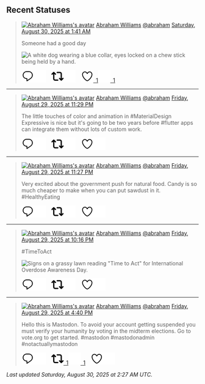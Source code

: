 ## Recent Statuses

> <a href="https://indieweb.social/@abraham"><img alt="Abraham Williams's avatar" src="https://cdn.masto.host/indiewebsocial/accounts/avatars/109/292/540/382/343/163/original/d00f2e03ce9c85b1.jpg" height="24" width="24" ></a> [Abraham Williams](https://indieweb.social/@abraham) [@abraham](https://indieweb.social/@abraham) [Saturday, August 30, 2025 at 1:41 AM](https://indieweb.social/@abraham/115115169214247852)
>
> Someone had a good day
>
> ![A white dog wearing a blue collar, eyes locked on a chew stick being held by a hand.](https://cdn.masto.host/indiewebsocial/media_attachments/files/115/115/168/267/192/865/original/aa7adf3be258bbbb.jpg)
>
> [![Reply](./images/reply_light.svg#gh-light-mode-only "Reply")](https://indieweb.social/@abraham/115115169214247852#gh-light-mode-only)[![Reply](./images/reply.svg#gh-dark-mode-only "Reply")](https://indieweb.social/@abraham/115115169214247852#gh-dark-mode-only)&emsp;[![Boost](./images/retweet_light.svg#gh-light-mode-only "Boost")](https://indieweb.social/@abraham/115115169214247852#gh-light-mode-only)[![Boost](./images/retweet.svg#gh-dark-mode-only "Boost")](https://indieweb.social/@abraham/115115169214247852#gh-dark-mode-only)&emsp;[![Favorite](./images/like_light.svg#gh-light-mode-only "Favorite")&ensp;1](https://indieweb.social/@abraham/115115169214247852#gh-light-mode-only)[![Favorite](./images/like.svg#gh-dark-mode-only "Favorite")&ensp;1](https://indieweb.social/@abraham/115115169214247852#gh-dark-mode-only)


---

> <a href="https://indieweb.social/@abraham"><img alt="Abraham Williams's avatar" src="https://cdn.masto.host/indiewebsocial/accounts/avatars/109/292/540/382/343/163/original/d00f2e03ce9c85b1.jpg" height="24" width="24" ></a> [Abraham Williams](https://indieweb.social/@abraham) [@abraham](https://indieweb.social/@abraham) [Friday, August 29, 2025 at 11:29 PM](https://indieweb.social/@abraham/115114651748183851)
>
> The little touches of color and animation in #MaterialDesign Expressive is nice but it&#39;s going to be two years before #flutter apps can integrate them without lots of custom work.
>
> [![Reply](./images/reply_light.svg#gh-light-mode-only "Reply")](https://indieweb.social/@abraham/115114651748183851#gh-light-mode-only)[![Reply](./images/reply.svg#gh-dark-mode-only "Reply")](https://indieweb.social/@abraham/115114651748183851#gh-dark-mode-only)&emsp;[![Boost](./images/retweet_light.svg#gh-light-mode-only "Boost")](https://indieweb.social/@abraham/115114651748183851#gh-light-mode-only)[![Boost](./images/retweet.svg#gh-dark-mode-only "Boost")](https://indieweb.social/@abraham/115114651748183851#gh-dark-mode-only)&emsp;[![Favorite](./images/like_light.svg#gh-light-mode-only "Favorite")](https://indieweb.social/@abraham/115114651748183851#gh-light-mode-only)[![Favorite](./images/like.svg#gh-dark-mode-only "Favorite")](https://indieweb.social/@abraham/115114651748183851#gh-dark-mode-only)


---

> <a href="https://indieweb.social/@abraham"><img alt="Abraham Williams's avatar" src="https://cdn.masto.host/indiewebsocial/accounts/avatars/109/292/540/382/343/163/original/d00f2e03ce9c85b1.jpg" height="24" width="24" ></a> [Abraham Williams](https://indieweb.social/@abraham) [@abraham](https://indieweb.social/@abraham) [Friday, August 29, 2025 at 11:27 PM](https://indieweb.social/@abraham/115114642786538159)
>
> Very excited about the government push for natural food. Candy is so much cheaper to make when you can put sawdust in it. #HealthyEating
>
> [![Reply](./images/reply_light.svg#gh-light-mode-only "Reply")](https://indieweb.social/@abraham/115114642786538159#gh-light-mode-only)[![Reply](./images/reply.svg#gh-dark-mode-only "Reply")](https://indieweb.social/@abraham/115114642786538159#gh-dark-mode-only)&emsp;[![Boost](./images/retweet_light.svg#gh-light-mode-only "Boost")](https://indieweb.social/@abraham/115114642786538159#gh-light-mode-only)[![Boost](./images/retweet.svg#gh-dark-mode-only "Boost")](https://indieweb.social/@abraham/115114642786538159#gh-dark-mode-only)&emsp;[![Favorite](./images/like_light.svg#gh-light-mode-only "Favorite")](https://indieweb.social/@abraham/115114642786538159#gh-light-mode-only)[![Favorite](./images/like.svg#gh-dark-mode-only "Favorite")](https://indieweb.social/@abraham/115114642786538159#gh-dark-mode-only)


---

> <a href="https://indieweb.social/@abraham"><img alt="Abraham Williams's avatar" src="https://cdn.masto.host/indiewebsocial/accounts/avatars/109/292/540/382/343/163/original/d00f2e03ce9c85b1.jpg" height="24" width="24" ></a> [Abraham Williams](https://indieweb.social/@abraham) [@abraham](https://indieweb.social/@abraham) [Friday, August 29, 2025 at 10:16 PM](https://indieweb.social/@abraham/115114364052651669)
>
> #TimeToAct
>
> ![Signs on a grassy lawn reading "Time to Act" for International Overdose Awareness Day.](https://cdn.masto.host/indiewebsocial/media_attachments/files/115/114/363/259/975/697/original/fd0abe69bff95133.jpg)
>
> [![Reply](./images/reply_light.svg#gh-light-mode-only "Reply")](https://indieweb.social/@abraham/115114364052651669#gh-light-mode-only)[![Reply](./images/reply.svg#gh-dark-mode-only "Reply")](https://indieweb.social/@abraham/115114364052651669#gh-dark-mode-only)&emsp;[![Boost](./images/retweet_light.svg#gh-light-mode-only "Boost")](https://indieweb.social/@abraham/115114364052651669#gh-light-mode-only)[![Boost](./images/retweet.svg#gh-dark-mode-only "Boost")](https://indieweb.social/@abraham/115114364052651669#gh-dark-mode-only)&emsp;[![Favorite](./images/like_light.svg#gh-light-mode-only "Favorite")](https://indieweb.social/@abraham/115114364052651669#gh-light-mode-only)[![Favorite](./images/like.svg#gh-dark-mode-only "Favorite")](https://indieweb.social/@abraham/115114364052651669#gh-dark-mode-only)


---

> <a href="https://indieweb.social/@abraham"><img alt="Abraham Williams's avatar" src="https://cdn.masto.host/indiewebsocial/accounts/avatars/109/292/540/382/343/163/original/d00f2e03ce9c85b1.jpg" height="24" width="24" ></a> [Abraham Williams](https://indieweb.social/@abraham) [@abraham](https://indieweb.social/@abraham) [Friday, August 29, 2025 at 4:40 PM](https://indieweb.social/@abraham/115113040785629427)
>
> Hello this is Mastodon. To avoid your account getting suspended you must verify your humanity by voting in the midterm elections. Go to vote.org to get started. #mastodon #mastodonadmin #notactuallymastodon
>
> [![Reply](./images/reply_light.svg#gh-light-mode-only "Reply")](https://indieweb.social/@abraham/115113040785629427#gh-light-mode-only)[![Reply](./images/reply.svg#gh-dark-mode-only "Reply")](https://indieweb.social/@abraham/115113040785629427#gh-dark-mode-only)&emsp;[![Boost](./images/retweet_light.svg#gh-light-mode-only "Boost")&ensp;1](https://indieweb.social/@abraham/115113040785629427#gh-light-mode-only)[![Boost](./images/retweet.svg#gh-dark-mode-only "Boost")&ensp;1](https://indieweb.social/@abraham/115113040785629427#gh-dark-mode-only)&emsp;[![Favorite](./images/like_light.svg#gh-light-mode-only "Favorite")](https://indieweb.social/@abraham/115113040785629427#gh-light-mode-only)[![Favorite](./images/like.svg#gh-dark-mode-only "Favorite")](https://indieweb.social/@abraham/115113040785629427#gh-dark-mode-only)


_Last updated Saturday, August 30, 2025 at 2:27 AM UTC._
